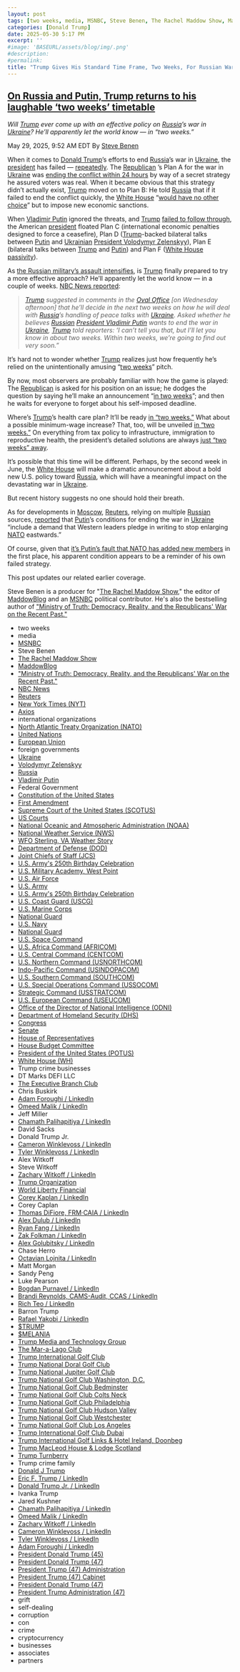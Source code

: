 ```yaml
---
layout: post
tags: [two weeks, media, MSNBC, Steve Benen, The Rachel Maddow Show, MaddowBlog, “Ministry of Truth –  Democracy Reality and the Republicans’ War on the Recent Past.”, international organizations, North Atlantic Treaty Organization (NATO), United Nations, European Union, foreign governments, Ukraine, Volodymyr Zelenskyy, Russia, Vladimir Putin, Federal Government, Constitution of the United States, First Amendment, Supreme Court of the United States (SCOTUS), US Courts, National Oceanic and Atmospheric Administration (NOAA), National Weather Service (NWS), WFO Sterling VA Weather Story, Department of Defense (DOD), Joint Chiefs of Staff (JCS), U.S. Army’s 250th Birthday Celebration, U.S. Military Academy West Point, U.S. Air Force, U.S. Army, U.S. Army’s 250th Birthday Celebration, U.S. Coast Guard (USCG), U.S. Marine Corps, National Guard, U.S. Navy, National Guard, U.S. Space Command, U.S. Africa Command (AFRICOM), U.S. Central Command (CENTCOM), U.S. Northern Command (USNORTHCOM), Indo-Pacific Command (USINDOPACOM), U.S. Southern Command (SOUTHCOM), U.S. Special Operations Command (USSOCOM), Strategic Command (USSTRATCOM), U.S. European Command (USEUCOM), Office of the Director of National Intelligence (ODNI), Department of Homeland Security (DHS), Congress, Senate, House of Representatives, House Budget Committee, President of the United States (POTUS), White House (WH), Trump crime businesses, DT Marks DEFI LLC, The Executive Branch Club, Chris Buskirk, Adam Foroughi / LinkedIn, Omeed Malik / LinkedIn, Jeff Miller, Chamath Palihapitiya / LinkedIn, David Sacks, Donald Trump Jr., Cameron Winklevoss / LinkedIn, Tyler Winklevoss / LinkedIn, Alex Witkoff, Steve Witkoff, Zachary Witkoff / LinkedIn, Trump Organization, World Liberty Financial, Corey Kaplan / LinkedIn, Corey Caplan, Thomas DiFiore FRM·CAIA / LinkedIn, Alex Dulub / LinkedIn, Ryan Fang / LinkedIn, Zak Folkman / LinkedIn, Alex Golubitsky / LinkedIn, Chase Herro, Octavian Lojnita / LinkedIn, Matt Morgan, Sandy Peng, Luke Pearson, Bogdan Purnavel / LinkedIn, Brandi Reynolds CAMS-Audit CCAS / LinkedIn, Rich Teo / LinkedIn, Barron Trump, Rafael Yakobi / LinkedIn, $TRUMP, $MELANIA, Trump Media and Technology Group, The Mar-a-Lago Club, Trump International Golf Club, Trump National Doral Golf Club, Trump National Jupiter Golf Club, Trump National Golf Club Washington D.C., Trump National Golf Club Bedminster, Trump National Golf Club Colts Neck, Trump National Golf Club Philadelphia, Trump National Golf Club Hudson Valley, Trump National Golf Club Westchester, Trump National Golf Club Los Angeles, Trump International Golf Club Dubai, Trump International Golf Links & Hotel Ireland Doonbeg, Trump MacLeod House & Lodge Scotland, Trump Turnberry, Trump crime family, Donald J Trump, Eric F. Trump / LinkedIn, Donald Trump Jr. / LinkedIn, Ivanka Trump, Jared Kushner, Chamath Palihapitiya / LinkedIn, Omeed Malik / LinkedIn, Zachary Witkoff / LinkedIn, Cameron Winklevoss / LinkedIn, Tyler Winklevoss / LinkedIn, Adam Foroughi / LinkedIn, President Donald Trump (45), President Donald Trump (47), President Trump (47) Administration, President Trump (47) Cabinet, President Donald Trump (47), President Trump Administration (47), grift, self-dealing, corruption, con, crime, cryptocurrency, businesses, associates, partners]
categories: [Donald Trump]
date: 2025-05-30 5:17 PM
excerpt: ''
#image: 'BASEURL/assets/blog/img/.png'
#description:
#permalink:
title: "Trump Gives His Standard Time Frame, Two Weeks, For Russian War Against Ukraine"
---
```



## [On Russia and Putin, Trump returns to his laughable ‘two weeks’ timetable](https://www.msnbc.com/rachel-maddow-show/maddowblog/russia-putin-trump-returns-laughable-two-weeks-timetable-rcna209680)

*Will [Trump](https://www.donaldjtrump.com/) ever come up with an effective policy on [Russia](http://government.ru/)’s war in [Ukraine](https://www.gov.ua/)? He’ll apparently let the world know — in “two weeks.”*

May 29, 2025, 9:52 AM EDT
By [Steve Benen](https://www.msnbc.com/author/steve-benen-ncpn433601)

When it comes to [Donald Trump](https://www.donaldjtrump.com/)’s efforts to end [Russia](http://government.ru/)’s war in [Ukraine](https://www.gov.ua/), the [president](https://www.whitehouse.gov/) has failed — [repeatedly](https://www.msnbc.com/rachel-maddow-show/maddowblog/ending-russias-war-ukraine-trump-keeps-finding-new-ways-fail-rcna207892). The [Republican](https://www.gop.com/)
’s Plan A for the war in [Ukraine](https://www.gov.ua/) was [ending the conflict within 24 hours](https://www.msnbc.com/rachel-maddow-show/maddowblog/trump-reportedly-frustrated-inability-make-good-foreign-policy-promise-rcna206295) by way of a secret strategy he assured voters was real. When it became obvious that this strategy didn’t actually exist, [Trump](https://www.donaldjtrump.com/) moved on to Plan B: He told [Russia](http://government.ru/) that if it failed to end the conflict quickly, the [White House](https://www.whitehouse.gov/) “[would have no other choice](https://truthsocial.com/@realDonaldTrump/113872782548137314)” but to impose new economic sanctions.

When [Vladimir Putin](http://kremlin.ru/) ignored the threats, and [Trump](https://www.donaldjtrump.com/) [failed to follow through](https://www.msnbc.com/rachel-maddow-show/maddowblog/ending-russias-war-ukraine-trump-keeps-finding-new-ways-fail-rcna207892), the American [president](https://www.whitehouse.gov/) floated Plan C (international economic penalties designed to force a ceasefire), Plan D ([Trump](https://www.donaldjtrump.com/)-backed bilateral talks between [Putin](http://kremlin.ru/) and [Ukrainian](https://www.gov.ua/) [President Volodymyr Zelenskyy](https://www.president.gov.ua/)), Plan E (bilateral talks between [Trump](https://www.donaldjtrump.com/) and [Putin](http://kremlin.ru/)) and Plan F ([White House passivity](https://www.nytimes.com/2025/05/20/us/politics/trump-ukraine-russia.html)).

As [the Russian military’s assault intensifies](https://www.msnbc.com/rachel-maddow-show/maddowblog/russias-state-run-media-mocks-trump-weakness-putin-rcna209411), is [Trump](https://www.donaldjtrump.com/) finally prepared to try a more effective approach? He’ll apparently let the world know — in a couple of weeks. [NBC News reported](https://www.nbcnews.com/politics/trump-administration/live-blog/trump-administration-putin-immigration-doge-crypto-live-updates-rcna208940/rcrd80329?canonicalCard=true):

> *[Trump](https://www.donaldjtrump.com/) suggested in comments in the [Oval Office](https://www.whitehouse.gov/) [on Wednesday afternoon] that he’ll decide in the next two weeks on how he will deal with [Russia](http://government.ru/)’s handling of peace talks with [Ukraine](https://www.gov.ua/). Asked whether he believes [Russian](http://government.ru/) [President Vladimir Putin](http://kremlin.ru/) wants to end the war in [Ukraine](https://www.gov.ua/), [Trump](https://www.donaldjtrump.com/) told reporters: ‘I can’t tell you that, but I’ll let you know in about two weeks. Within two weeks, we’re going to find out very soon.”*

It’s hard not to wonder whether [Trump](https://www.donaldjtrump.com/) realizes just how frequently he’s relied on the unintentionally amusing “[two weeks](https://www.facebook.com/watch/?v=288227262386602)” pitch.

By now, most observers are probably familiar with how the game is played: The [Republican](https://www.gop.com/) is asked for his position on an issue; he dodges the question by saying he’ll make an announcement “[in two weeks](https://www.axios.com/2017/12/15/trumps-timeline-always-two-weeks-1513302785)”; and then he waits for everyone to forget about his self-imposed deadline.

Where’s [Trump](https://www.donaldjtrump.com/)’s health care plan? It’ll be ready [in “two weeks.”](https://www.foxnews.com/politics/transcript-fox-news-sunday-interview-with-president-trump) What about a possible minimum-wage increase? That, too, will be unveiled [in “two weeks.”](https://www.msnbc.com/rachel-maddow-show/right-cue-trump-fails-follow-through-minimum-wage-n1234155) On everything from tax policy to infrastructure, immigration to reproductive health, the president’s detailed solutions are always [just “two weeks” away](https://www.msnbc.com/rachel-maddow-show/maddowblog/trump-sees-electoral-turnaround-probably-two-weeks-n1247770).

It’s possible that this time will be different. Perhaps, by the second week in June, the [White House](https://www.whitehouse.gov/) will make a dramatic announcement about a bold new U.S. policy toward [Russia](http://government.ru/), which will have a meaningful impact on the devastating war in [Ukraine](https://www.gov.ua/).

But recent history suggests no one should hold their breath. 

As for developments in [Moscow](http://kremlin.ru/), [Reuters](https://www.reuters.com/), relying on multiple [Russian](http://government.ru/) sources, [reported](https://www.reuters.com/world/europe/putin-ukraine-peace-wants-pledge-halt-nato-enlargement-sources-say-2025-05-28/) that [Putin](http://kremlin.ru/)’s conditions for ending the war in [Ukraine](https://www.gov.ua/) “include a demand that Western leaders pledge in writing to stop enlarging [NATO](https://www.nato.int/) eastwards.”

Of course, given that [it’s Putin’s fault that NATO has added new members](https://www.bbc.com/news/world-europe-61397478) in the first place, his apparent condition appears to be a reminder of his own failed strategy.

This post updates our related earlier coverage.

Steve Benen is a producer for "[The Rachel Maddow Show](https://www.msnbc.com/rachel-maddow-show)," the editor of [MaddowBlog](https://www.msnbc.com/rachel-maddow-show) and an [MSNBC](https://www.msnbc.com/) political contributor. He's also the bestselling author of ["Ministry of Truth: Democracy, Reality, and the Republicans' War on the Recent Past."](https://www.harpercollins.com/products/ministry-of-truth-steve-benen)

- two weeks
- media 
- [MSNBC](https://www.msnbc.com/)
- Steve Benen
- [The Rachel Maddow Show](https://www.msnbc.com/rachel-maddow-show)
- [MaddowBlog](https://www.msnbc.com/rachel-maddow-show) 
- ["Ministry of Truth: Democracy, Reality, and the Republicans' War on the Recent Past."](https://www.harpercollins.com/products/ministry-of-truth-steve-benen)
- [NBC News](https://www.nbcnews.com/)
- [Reuters](https://www.reuters.com/)
- [New York Times (NYT)](https://www.nytimes.com/)
- [Axios](https://www.axios.com/)
- international organizations 
- [North Atlantic Treaty Organization (NATO)](https://www.nato.int/)
- [United Nations](https://www.un.org/)
- [European Union](https://commission.europa.eu/)
- foreign governments
- [Ukraine](https://www.gov.ua/)
- [Volodymyr Zelenskyy](https://www.president.gov.ua/)
- [Russia](http://government.ru/)
- [Vladimir Putin](http://kremlin.ru/)
- Federal Government 
- [Constitution of the United States](https://constitution.congress.gov/)
- [First Amendment](https://constitution.congress.gov/constitution/amendment-1/)
- [Supreme Court of the United States (SCOTUS)](https://www.supremecourt.gov/)
- [US Courts](https://www.uscourts.gov/)
- [National Oceanic and Atmospheric Administration (NOAA)](https://www.noaa.gov/)
- [National Weather Service (NWS)](https://www.weather.gov/)
- [WFO Sterling, VA Weather Story](https://www.weather.gov/lwx/weatherstory)
- [Department of Defense (DOD)](https://www.defense.gov/)
- [Joint Chiefs of Staff (JCS)](https://www.jcs.mil/)
- [U.S. Army's 250th Birthday Celebration](https://www.army.mil/1775/)
- [U.S. Military Academy, West Point](https://www.westpoint.edu/)
- [U.S. Air Force](https://www.af.mil/)
- [U.S. Army](https://www.army.mil/)
- [U.S. Army's 250th Birthday Celebration](https://www.army.mil/1775/)
- [U.S. Coast Guard (USCG)](https://www.uscg.mil/)
- [U.S. Marine Corps](https://www.marines.mil/)
- [National Guard](https://www.nationalguard.mil/)
- [U.S. Navy](https://www.navy.mil/)
- [National Guard](https://www.nationalguard.mil/)
- [U.S. Space Command](https://www.spacecom.mil/)
- [U.S. Africa Command (AFRICOM)](https://www.africom.mil/)
- [U.S. Central Command (CENTCOM)](https://www.centcom.mil/)
- [U.S. Northern Command (USNORTHCOM)](https://www.northcom.mil/)
- [Indo-Pacific Command (USINDOPACOM)](https://www.pacom.mil/)
- [U.S. Southern Command (SOUTHCOM)](http://www.southcom.mil/)
- [U.S. Special Operations Command (USSOCOM)](https://www.socom.mil/)
- [Strategic Command (USSTRATCOM)](http://www.stratcom.mil/)
- [U.S. European Command (USEUCOM)](https://www.eucom.mil/)
- [Office of the Director of National Intelligence (ODNI)](https://www.odni.gov/)
- [Department of Homeland Security (DHS)](https://www.dhs.gov/)
- [Congress](https;//www.congress.gov/)
- [Senate](https://www.senate.gov/)
- [House of Representatives](https://www.house.gov/)
- [House Budget Committee ](https://budget.house.gov/)
- [President of the United States (POTUS)](https://www.whitehouse.gov/)
- [White House (WH)](https://www.whitehouse.gov/)
- Trump crime businesses
- DT Marks DEFI LLC
- [The Executive Branch Club](https://www.theexecutivebranchclub.com/)
- Chris Buskirk
- [Adam Foroughi / LinkedIn](https://www.linkedin.com/in/adamforoughi/)
- [Omeed Malik / LinkedIn](https://www.linkedin.com/in/omeed-malik-b483b1186/)
- Jeff Miller
- [Chamath Palihapitiya / LinkedIn](https://www.linkedin.com/in/chamath/)
- David Sacks
- Donald Trump Jr.
- [Cameron Winklevoss / LinkedIn](https://www.linkedin.com/in/winklevoss/)
- [Tyler Winklevoss / LinkedIn](https://www.linkedin.com/in/tylerwinklevoss/)
- Alex Witkoff
- Steve Witkoff
- [Zachary Witkoff / LinkedIn](https://www.linkedin.com/in/zachary-witkoff-038a4143/)
- [Trump Organization](https://www.trump.com/)
- [World Liberty Financial](https://worldlibertyfinancial.com/)
- [Corey Kaplan / LinkedIn](https://www.linkedin.com/in/coreykaplan/)
- Corey Caplan
- [Thomas DiFiore, FRM·CAIA / LinkedIn](https://www.linkedin.com/in/thomasdifiore42/)
- [Alex Dulub / LinkedIn](https://www.linkedin.com/in/alexei-dulub/)
- [Ryan Fang / LinkedIn](https://www.linkedin.com/in/ryan-fang-245011a2/)
- [Zak Folkman / LinkedIn](https://www.linkedin.com/in/zak-folkman-0300669a/)
- [Alex Golubitsky / LinkedIn](https://www.linkedin.com/in/alexgolubitsky/)
- Chase Herro
- [Octavian Lojnita / LinkedIn](https://www.linkedin.com/in/octavian-lojnita/)
- Matt Morgan
- Sandy Peng
- Luke Pearson
- [Bogdan Purnavel / LinkedIn](https://www.linkedin.com/in/bogdan-purnavel-73b05a14b/)
- [Brandi Reynolds, CAMS-Audit, CCAS / LinkedIn](https://www.linkedin.com/in/brandi-reynolds-cams-audit-ccas-64b8aa53/)
- [Rich Teo / LinkedIn](https://www.linkedin.com/in/richteo/)
- Barron Trump
- [Rafael Yakobi / LinkedIn](https://www.linkedin.com/in/rafaelyakobi/)
- [$TRUMP](https://gettrumpmemes.com/)
- [$MELANIA](https://melaniameme.com/)
- [Trump Media and Technology Group](https://tmtgcorp.com/)
- [The Mar-a-Lago Club](https://www.maralagoclub.com/)
- [Trump International Golf Club](https://www.trumpinternationalpalmbeaches.com/)
- [Trump National Doral Golf Club](https://www.trumpgolfdoral.com/)
- [Trump National Jupiter Golf Club](https://www.trumpnationaljupiter.com/)
- [Trump National Golf Club Washington, D.C.](https://www.trumpnationaldc.com/)
- [Trump National Golf Club Bedminster](https://www.trumpnationalbedminster.com/)
- [Trump National Golf Club Colts Neck](https://www.trumpcoltsneck.com/)
- [Trump National Golf Club Philadelphia](https://www.trumpnationalphiladelphia.com/)
- [Trump National Golf Club Hudson Valley](https://www.trumpnationalhudsonvalley.com/)
- [Trump National Golf Club Westchester](https://www.trumpnationalwestchester.com/)
- [Trump National Golf Club Los Angeles](https://www.trumpnationallosangeles.com/)
- [Trump International Golf Club Dubai](https://www.trumpgolfdubai.com/)
- [Trump International Golf Links & Hotel Ireland, Doonbeg](https://www.trumpgolfireland.com/)
- [Trump MacLeod House & Lodge Scotland](https://www.trumphotels.com/macleod-house)
- [Trump Turnberry](https://www.turnberry.co.uk/)
- Trump crime family
- [Donald J Trump](https://www.donaldjtrump.com/)
- [Eric F. Trump / LinkedIn](https://www.linkedin.com/in/erictrump/)
- [Donald Trump Jr. / LinkedIn](https://www.linkedin.com/in/donald-trump-jr-4454b862/)
- Ivanka Trump
- Jared Kushner
- [Chamath Palihapitiya / LinkedIn](https://www.linkedin.com/in/chamath/)
- [Omeed Malik / LinkedIn](https://www.linkedin.com/in/omeed-malik-b483b1186/)
- [Zachary Witkoff / LinkedIn](https://www.linkedin.com/in/zachary-witkoff-038a4143/)
- [Cameron Winklevoss / LinkedIn](https://www.linkedin.com/in/winklevoss/)
- [Tyler Winklevoss / LinkedIn](https://www.linkedin.com/in/tylerwinklevoss/)
- [Adam Foroughi / LinkedIn](https://www.linkedin.com/in/adamforoughi/)
- [President Donald Trump (45)](https://trumpwhitehouse.archives.gov/)
- [President Donald Trump (47)](https://www.whitehouse.gov/administration/donald-j-trump/)
- [President Trump (47) Administration](https://www.whitehouse.gov/administration/)
- [President Trump (47) Cabinet](https://www.whitehouse.gov/administration/the-cabinet/)
- [President Donald Trump (47)](https://www.whitehouse.gov/administration/donald-j-trump/)
- [President Trump Administration (47)](https://www.whitehouse.gov/administration/)
- grift
- self-dealing
- corruption
- con
- crime
- cryptocurrency 
- businesses
- associates
- partners
